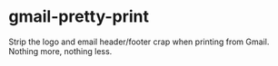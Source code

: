 gmail-pretty-print
==================

Strip the logo and email header/footer crap when printing from Gmail. Nothing more, nothing less.
